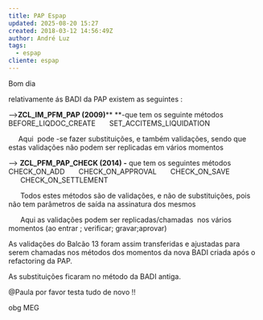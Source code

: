 ```yaml
---
title: PAP Espap
updated: 2025-08-20 15:27
created: 2018-03-12 14:56:49Z
author: André Luz
tags:
  - espap
cliente: espap
---
```


Bom dia

relativamente ás BADI da PAP existem as seguintes :

-->**ZCL_IM_PFM_PAP (2009)**** **-que tem os seguinte métodos
      BEFORE_LIQDOC_CREATE
      SET_ACCITEMS_LIQUIDATION

     Aqui  pode -se fazer substituições, e também validações, sendo que estas validações não podem ser replicadas em vários momentos

--> **ZCL_PFM_PAP_CHECK (2014) -** que tem os seguintes métodos
      CHECK_ON_ADD
      CHECK_ON_APPROVAL
      CHECK_ON_SAVE
      CHECK_ON_SETTLEMENT

      Todos estes métodos são de validações, e não de substituições, pois não tem parâmetros de saída na assinatura dos mesmos

      Aqui as validações podem ser replicadas/chamadas  nos vários momentos (ao entrar ; verificar; gravar;aprovar)

As validações do Balcão 13 foram assim transferidas e ajustadas para serem chamadas nos métodos dos momentos da nova BADI criada após o refactoring da PAP.

As substituições ficaram no método da BADI antiga.

@Paula por favor testa tudo de novo !!

obg
MEG